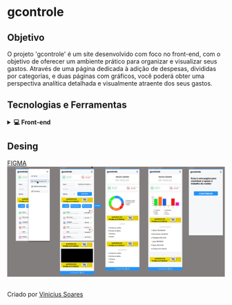 # gcontrole

## Objetivo 

O projeto 'gcontrole' é um site desenvolvido com foco no front-end, com o objetivo de oferecer um ambiente prático para organizar e visualizar seus gastos. Através de uma página dedicada à adição de despesas, divididas por categorias, e duas páginas com gráficos, você poderá obter uma perspectiva analítica detalhada e visualmente atraente dos seus gastos.

## Tecnologias e Ferramentas

<details>
  <summary><strong>💻 Front-end</strong></summary>
  
 - HTML
 - CSS
 - [ReactJS](https://pt-br.reactjs.org/)
 - [React router](https://reactrouter.com/en/main)
 - [React google charts](https://www.react-google-charts.com/)
</details>

## Desing
[FIGMA](https://www.figma.com/file/ovOiHRTWHPXHNq9OB4sVeZ/gcontrole?type=design&node-id=0%3A1&mode=design&t=zlOAocFIw8ZLAKca-1)
![DER](./figma.png)
## 
 Criado por [Vinicius Soares](https://www.linkedin.com/in/vinicius-soares21/)
    
